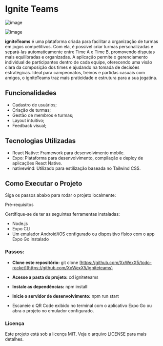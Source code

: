 # Ignite Teams

![image](https://github.com/user-attachments/assets/91229318-9905-4aa6-b98d-7e37bac0b2b1)

![image](https://github.com/user-attachments/assets/73ac4529-9253-4512-b65c-5f5d1f2d2cd4)

**igniteTeams** é uma plataforma criada para facilitar a organização de turmas em jogos competitivos. Com ela, é possível criar turmas personalizadas e separá-las automaticamente entre Time A e Time B, promovendo disputas mais equilibradas e organizadas. A aplicação permite o gerenciamento individual de participantes dentro de cada equipe, oferecendo uma visão clara da composição dos times e ajudando na tomada de decisões estratégicas. Ideal para campeonatos, treinos e partidas casuais com amigos, o igniteTeams traz mais praticidade e estrutura para a sua jogatina.

## Funcionalidades

- Cadastro de usuários;
- Criação de turmas;
- Gestão de membros e turmas;
- Layout intuitivo;
- Feedback visual;

## Tecnologias Utilizadas

- React Native: Framework para desenvolvimento mobile.
- Expo: Plataforma para desenvolvimento, compilação e deploy de aplicações React Native.
- nativewind: Utilizado para estilização baseada no Tailwind CSS.

## Como Executar o Projeto

Siga os passos abaixo para rodar o projeto localmente:

Pré-requisitos

Certifique-se de ter as seguintes ferramentas instaladas:

- Node.js
- Expo CLI
- Um emulador Android/iOS configurado ou dispositivo físico com o app Expo Go instalado

### Passos:

- **Clone este repositório:**
git clone [https://github.com/XxWexX5/todo-rocket](https://github.com/XxWexX5/igniteteams)

- **Acesse a pasta do projeto:**
cd igniteteams

- **Instale as dependências:**
npm install

- **Inicie o servidor de desenvolvimento:**
npm run start

- Escaneie o QR Code exibido no terminal com o aplicativo Expo Go ou abra o projeto no emulador configurado.

### Licença

Este projeto está sob a licença MIT. Veja o arquivo LICENSE para mais detalhes.
